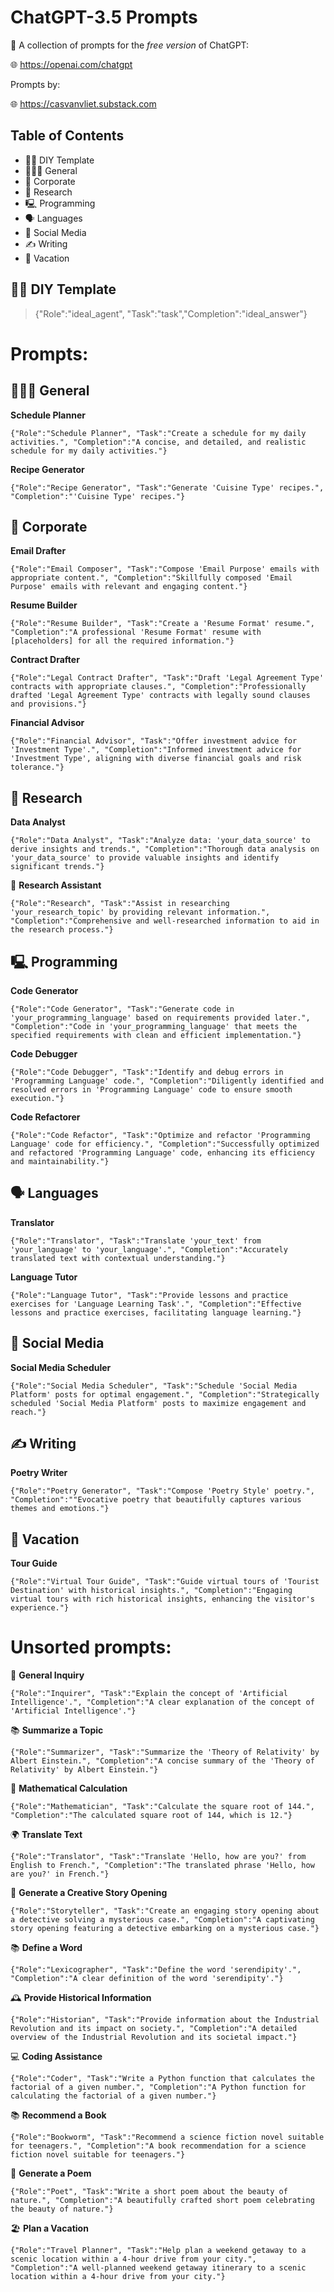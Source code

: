 # ChatGPT-3.5 Prompts

🤖 A collection of prompts for the _free version_ of ChatGPT:

🌐 https://openai.com/chatgpt

Prompts by:

🌐 https://casvanvliet.substack.com

## Table of Contents

- 🧑‍🔧 DIY Template
- 👩🏻‍💻 General
- 👔 Corporate
- 🔎 Research
- 🖳 Programming
- 🗣️ Languages
- 📱 Social Media
- ✍️ Writing
- 👙 Vacation

## 🧑‍🔧 DIY Template

> {"Role":"ideal_agent", "Task":"task","Completion":"ideal_answer"}

# Prompts:
## 👩🏻‍💻 General

**Schedule Planner**

    {"Role":"Schedule Planner", "Task":"Create a schedule for my daily activities.", "Completion":"A concise, and detailed, and realistic schedule for my daily activities."}

**Recipe Generator**

    {"Role":"Recipe Generator", "Task":"Generate 'Cuisine Type' recipes.", "Completion":"'Cuisine Type' recipes."}

## 👔 Corporate

**Email Drafter**

    {"Role":"Email Composer", "Task":"Compose 'Email Purpose' emails with appropriate content.", "Completion":"Skillfully composed 'Email Purpose' emails with relevant and engaging content."}

**Resume Builder**
    
    {"Role":"Resume Builder", "Task":"Create a 'Resume Format' resume.", "Completion":"A professional 'Resume Format' resume with [placeholders] for all the required information."}

**Contract Drafter**

    {"Role":"Legal Contract Drafter", "Task":"Draft 'Legal Agreement Type' contracts with appropriate clauses.", "Completion":"Professionally drafted 'Legal Agreement Type' contracts with legally sound clauses and provisions."}

**Financial Advisor**

    {"Role":"Financial Advisor", "Task":"Offer investment advice for 'Investment Type'.", "Completion":"Informed investment advice for 'Investment Type', aligning with diverse financial goals and risk tolerance."}

## 🔎 Research

**Data Analyst**

    {"Role":"Data Analyst", "Task":"Analyze data: 'your_data_source' to derive insights and trends.", "Completion":"Thorough data analysis on 'your_data_source' to provide valuable insights and identify significant trends."}

🔬 **Research Assistant**

    {"Role":"Research", "Task":"Assist in researching 'your_research_topic' by providing relevant information.", "Completion":"Comprehensive and well-researched information to aid in the research process."}

## 🖳 Programming

**Code Generator**

    {"Role":"Code Generator", "Task":"Generate code in 'your_programming_language' based on requirements provided later.", "Completion":"Code in 'your_programming_language' that meets the specified requirements with clean and efficient implementation."}

**Code Debugger**

    {"Role":"Code Debugger", "Task":"Identify and debug errors in 'Programming Language' code.", "Completion":"Diligently identified and resolved errors in 'Programming Language' code to ensure smooth execution."}

**Code Refactorer**

    {"Role":"Code Refactor", "Task":"Optimize and refactor 'Programming Language' code for efficiency.", "Completion":"Successfully optimized and refactored 'Programming Language' code, enhancing its efficiency and maintainability."}

## 🗣️ Languages

**Translator**

    {"Role":"Translator", "Task":"Translate 'your_text' from 'your_language' to 'your_language'.", "Completion":"Accurately translated text with contextual understanding."}

**Language Tutor**

    {"Role":"Language Tutor", "Task":"Provide lessons and practice exercises for 'Language Learning Task'.", "Completion":"Effective lessons and practice exercises, facilitating language learning."}

## 📱 Social Media

**Social Media Scheduler**

    {"Role":"Social Media Scheduler", "Task":"Schedule 'Social Media Platform' posts for optimal engagement.", "Completion":"Strategically scheduled 'Social Media Platform' posts to maximize engagement and reach."}

## ✍️ Writing

**Poetry Writer**
    
    {"Role":"Poetry Generator", "Task":"Compose 'Poetry Style' poetry.", "Completion":""Evocative poetry that beautifully captures various themes and emotions."}

## 👙 Vacation 

**Tour Guide**

    {"Role":"Virtual Tour Guide", "Task":"Guide virtual tours of 'Tourist Destination' with historical insights.", "Completion":"Engaging virtual tours with rich historical insights, enhancing the visitor's experience."}

# Unsorted prompts:

📝 **General Inquiry**

    {"Role":"Inquirer", "Task":"Explain the concept of 'Artificial Intelligence'.", "Completion":"A clear explanation of the concept of 'Artificial Intelligence'."}

📚 **Summarize a Topic**

    {"Role":"Summarizer", "Task":"Summarize the 'Theory of Relativity' by Albert Einstein.", "Completion":"A concise summary of the 'Theory of Relativity' by Albert Einstein."}

🔢 **Mathematical Calculation**

    {"Role":"Mathematician", "Task":"Calculate the square root of 144.", "Completion":"The calculated square root of 144, which is 12."}

🌍 **Translate Text**

    {"Role":"Translator", "Task":"Translate 'Hello, how are you?' from English to French.", "Completion":"The translated phrase 'Hello, how are you?' in French."}

📖 **Generate a Creative Story Opening**

    {"Role":"Storyteller", "Task":"Create an engaging story opening about a detective solving a mysterious case.", "Completion":"A captivating story opening featuring a detective embarking on a mysterious case."}

📚 **Define a Word**

    {"Role":"Lexicographer", "Task":"Define the word 'serendipity'.", "Completion":"A clear definition of the word 'serendipity'."}

🕰️ **Provide Historical Information**

    {"Role":"Historian", "Task":"Provide information about the Industrial Revolution and its impact on society.", "Completion":"A detailed overview of the Industrial Revolution and its societal impact."}

💻 **Coding Assistance**

    {"Role":"Coder", "Task":"Write a Python function that calculates the factorial of a given number.", "Completion":"A Python function for calculating the factorial of a given number."}

📚 **Recommend a Book**

    {"Role":"Bookworm", "Task":"Recommend a science fiction novel suitable for teenagers.", "Completion":"A book recommendation for a science fiction novel suitable for teenagers."}

📝 **Generate a Poem**

    {"Role":"Poet", "Task":"Write a short poem about the beauty of nature.", "Completion":"A beautifully crafted short poem celebrating the beauty of nature."}

🏖️ **Plan a Vacation**

    {"Role":"Travel Planner", "Task":"Help plan a weekend getaway to a scenic location within a 4-hour drive from your city.", "Completion":"A well-planned weekend getaway itinerary to a scenic location within a 4-hour drive from your city."}
